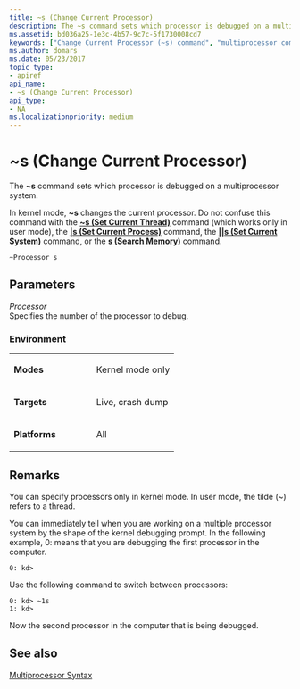 ```yaml
---
title: ~s (Change Current Processor)
description: The ~s command sets which processor is debugged on a multiprocessor system.In kernel mode, ~s changes the current processor.
ms.assetid: bd036a25-1e3c-4b57-9c7c-5f1730008cd7
keywords: ["Change Current Processor (~s) command", "multiprocessor computer, Change Current Processor (~s) command", "processors", "~s (Change Current Processor) Windows Debugging"]
ms.author: domars
ms.date: 05/23/2017
topic_type:
- apiref
api_name:
- ~s (Change Current Processor)
api_type:
- NA
ms.localizationpriority: medium
---
```


# ~s (Change Current Processor)


The **~s** command sets which processor is debugged on a multiprocessor system.

In kernel mode, **~s** changes the current processor. Do not confuse this command with the [**~s (Set Current Thread)**](-s--set-current-thread-.md) command (which works only in user mode), the [**|s (Set Current Process)**](-s--set-current-process-.md) command, the [**||s (Set Current System)**](--s--set-current-system-.md) command, or the [**s (Search Memory)**](s--search-memory-.md) command.

```dbgcmd
~Processor s
```

## <span id="ddk_cmd_change_current_processor_dbg"></span><span id="DDK_CMD_CHANGE_CURRENT_PROCESSOR_DBG"></span>Parameters


<span id="_______Processor______"></span><span id="_______processor______"></span><span id="_______PROCESSOR______"></span> *Processor*   
Specifies the number of the processor to debug.

### <span id="Environment"></span><span id="environment"></span><span id="ENVIRONMENT"></span>Environment

<table>
<colgroup>
<col width="50%" />
<col width="50%" />
</colgroup>
<tbody>
<tr class="odd">
<td align="left"><p><strong>Modes</strong></p></td>
<td align="left"><p>Kernel mode only</p></td>
</tr>
<tr class="even">
<td align="left"><p><strong>Targets</strong></p></td>
<td align="left"><p>Live, crash dump</p></td>
</tr>
<tr class="odd">
<td align="left"><p><strong>Platforms</strong></p></td>
<td align="left"><p>All</p></td>
</tr>
</tbody>
</table>

 

Remarks
-------

You can specify processors only in kernel mode. In user mode, the tilde (~) refers to a thread.

You can immediately tell when you are working on a multiple processor system by the shape of the kernel debugging prompt. In the following example, 0: means that you are debugging the first processor in the computer.

```dbgcmd
0: kd>
```

Use the following command to switch between processors:

```dbgcmd
0: kd> ~1s
1: kd>
```

Now the second processor in the computer that is being debugged.

## <span id="see_also"></span>See also


[Multiprocessor Syntax](multiprocessor-syntax.md)

 

 







